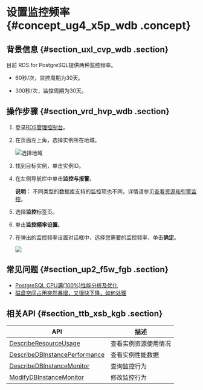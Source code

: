 # 设置监控频率 {#concept_ug4_x5p_wdb .concept}

## 背景信息 {#section_uxl_cvp_wdb .section}

目前 RDS for PostgreSQL提供两种监控频率。

-   60秒/次，监控周期为30天。

-   300秒/次，监控周期为30天。


## 操作步骤 {#section_vrd_hvp_wdb .section}

1.  登录[RDS管理控制台](https://rds.console.aliyun.com/)。
2.  在页面左上角，选择实例所在地域。

    ![选择地域](http://static-aliyun-doc.oss-cn-hangzhou.aliyuncs.com/assets/img/7814/154752065136543_zh-CN.png)

3.  找到目标实例，单击实例ID。
4.  在左侧导航栏中单击**监控与报警**。

    **说明：** 不同类型的数据库支持的监控项也不同，详情请参见[查看资源和引擎监控](cn.zh-CN/用户指南PostgreSQL版/监控与报警/查看资源和引擎监控.md#)。

5.  选择**监控**标签页。
6.  单击**监控频率设置**。
7.  在弹出的监控频率设置对话框中，选择您需要的监控频率，单击**确定**。

    ![](http://static-aliyun-doc.oss-cn-hangzhou.aliyuncs.com/assets/img/41593/154752065121640_zh-CN.png)


## 常见问题 {#section_up2_f5w_fgb .section}

-   [PostgreSQL CPU满\(100%\)性能分析及优化](https://help.aliyun.com/knowledge_detail/43562.html)
-   [磁盘空间占用突然暴增，又很快下降，如何处理](https://help.aliyun.com/knowledge_detail/44482.html)

## 相关API {#section_ttb_xsb_kgb .section}

|API|描述|
|---|--|
|[DescribeResourceUsage](../cn.zh-CN/API参考/监控管理/DescribeResourceUsage.md#)|查看实例资源使用情况|
|[DescribeDBInstancePerformance](../cn.zh-CN/API参考/监控管理/DescribeDBInstancePerformance.md#)|查看实例性能数据|
|[DescribeDBInstanceMonitor](../cn.zh-CN/API参考/监控管理/DescribeDBInstanceMonitor.md#)|查询监控行为|
|[ModifyDBInstanceMonitor](../cn.zh-CN/API参考/监控管理/ModifyDBInstanceMonitor.md#)|修改监控行为|

